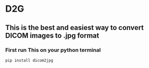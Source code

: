 # D2G
## This is the best and easiest way to convert DICOM images to .jpg format
### First run This on your python terminal
```
pip install dicom2jpg
```
